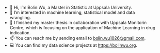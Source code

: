 - 👋 Hi, I’m Bolin Wu, a Master in Statistic at Uppsala University.
- 👀 I’m interested in machine learning, statistical model and data wrangling.
- 🌱 I finished my master thesis in collaboration with Uppsala Monitorin Centre, which is focusing on the application of Machine Learning in drug indication.
- 📫 You can reach me by sending email to bolin.wu1026@gmail.com.
- 💻 You can find my data science projects at https://bolinwu.org.

<!---
Bolin-Wu/Bolin-Wu is a ✨ special ✨ repository because its `README.md` (this file) appears on your GitHub profile.
You can click the Preview link to take a look at your changes.
--->
